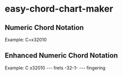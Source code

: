 # easy-chord-chart-maker

## Numeric Chord Notation
Example:
C=x32010

## Enhanced Numeric Chord Notation
Example:
C
x32010 --- frets
-32-1- --- fingering